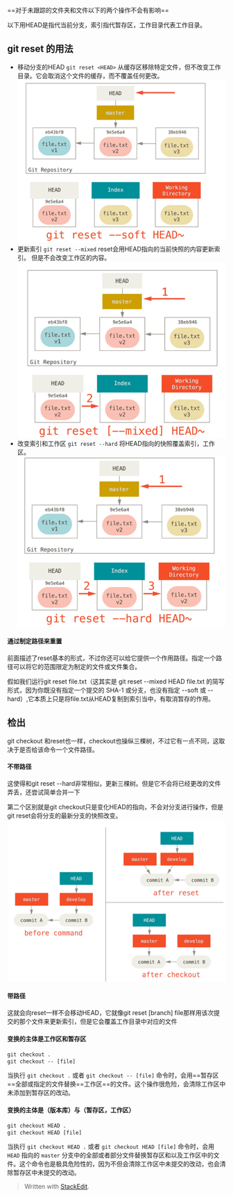 ==对于未跟踪的文件夹和文件以下的两个操作不会有影响==

以下用HEAD是指代当前分支，索引指代暂存区，工作目录代表工作目录。
## git reset 的用法
- 移动分支的HEAD
`git reset <HEAD>`
从缓存区移除特定文件，但不改变工作目录。它会取消这个文件的缓存，而不覆盖任何更改。
![](picture/reset&checkout-f6b93b7d.png)
- 更新索引
`git reset --mixed`
reset会用HEAD指向的当前快照的内容更新索引。
但是不会改变工作区的内容。
![](picture/reset&checkout-f587e29a.png)
- 改变索引和工作区
`git reset --hard`
将HEAD指向的快照覆盖索引，工作区。
![](picture/reset&checkout-0cef33f4.png)
#### 通过制定路径来重置
前面描述了reset基本的形式，不过你还可以给它提供一个作用路径。指定一个路径可以将它的范围限定为制定的文件或文件集合。

假如我们运行git reset file.txt（这其实是 git reset --mixed HEAD file.txt 的简写形式，因为你既没有指定一个提交的 SHA-1 或分支，也没有指定 --soft 或 --hard）,它本质上只是将file.txt从HEAD复制到索引当中，有取消暂存的作用。
## 检出
git checkout 和reset也一样，checkout也操纵三棵树，不过它有一点不同，这取决于是否给该命令一个文件路径。
#### 不带路径
这使得和git reset --hard非常相似，更新三棵树。但是它不会将已经更改的文件弄丢，还尝试简单合并一下

第二个区别就是git checkout只是变化HEAD的指向，不会对分支进行操作，但是git reset会将分支的最新分支的快照改变。![](picture/reset&checkout-328951ab.png)
#### 带路径
这就会向reset一样不会移动HEAD，它就像git reset [branch] file那样用该次提交的那个文件来更新索引，但是它会覆盖工作目录中对应的文件
#### 变换的主体是工作区和暂存区
```
git checkout .
git checkout -- [file]
```
当执行  `git checkout .`  或者  `git checkout -- [file]`  命令时，会用==暂存区==全部或指定的文件替换==工作区==的文件。这个操作很危险，会清除工作区中未添加到暂存区的改动。

#### 变换的主体是（版本库）与（暂存区，工作区）
```
git checkout HEAD .
git checkout HEAD [file]
```
当执行 `git checkout HEAD .` 或者 `git checkout HEAD [file]` 命令时，会用 `HEAD` 指向的 `master` 分支中的全部或者部分文件替换暂存区和以及工作区中的文件。这个命令也是极具危险性的，因为不但会清除工作区中未提交的改动，也会清除暂存区中未提交的改动。


> Written with [StackEdit](https://stackedit.io/).
<!--stackedit_data:
eyJoaXN0b3J5IjpbMzg0MzE1MDEsMTU3MTc4Mzc2MywtMTc1ND
U5NzU3LDEyNjMzNzI1MDcsNTA0OTg5OTIxLDEwOTc2NTgyNjQs
MjEwODU2Mjc4OSwxMzgwOTM1OTk5LDE0MjQ5NDY1NzIsLTIwNj
YwNTEwNTNdfQ==
-->
